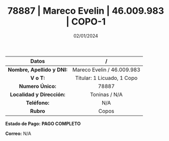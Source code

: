 ﻿---
title: 78887 | Mareco Evelin | 46.009.983 | COPO-1
date: 02/01/2024
draft: false
tags: ['toninas', ' titular', ' copo']
---

|          **Datos**          |  /  |
|:---------------------------:|:---:|
| **Nombre, Apellido y DNI:** | Mareco Evelin / 46.009.983 |
|          **V o T:**         | Titular: 1 Licuado, 1 Copo |
|      **Numero Único:**      | 78887 |
|  **Localidad y Dirección:** | Toninas / N/A |
|        **Teléfono:**        | N/A |
|          **Rubro**          | Copos |

**Estado de Pago:** **PAGO COMPLETO**

**Correo:** N/A
